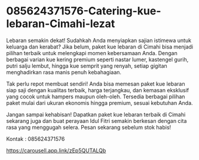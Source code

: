 # 085624371576-Catering-kue-lebaran-Cimahi-lezat
Lebaran semakin dekat! Sudahkah Anda menyiapkan sajian istimewa untuk keluarga dan kerabat? Jika belum, paket kue lebaran di Cimahi bisa menjadi pilihan terbaik untuk melengkapi momen kebersamaan Anda. Dengan berbagai varian kue kering premium seperti nastar lumer, kastengel gurih, putri salju lembut, hingga kue semprit yang renyah, setiap gigitan menghadirkan rasa manis penuh kebahagiaan.

Tak perlu repot membuat sendiri! Anda bisa memesan paket kue lebaran siap saji dengan kualitas terbaik, harga terjangkau, dan kemasan eksklusif yang cocok untuk hampers maupun oleh-oleh. Tersedia berbagai pilihan paket mulai dari ukuran ekonomis hingga premium, sesuai kebutuhan Anda.

Jangan sampai kehabisan! Dapatkan paket kue lebaran terbaik di Cimahi sekarang juga dan buat perayaan Idul Fitri semakin berkesan dengan cita rasa yang menggugah selera. Pesan sekarang sebelum stok habis! 

Kontak :
085624371576

https://carousell.app.link/zEp5QUTALQb
